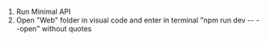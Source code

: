 1. Run Minimal API
2. Open "Web" folder in visual code and enter in terminal "npm run dev -- --open" without quotes
